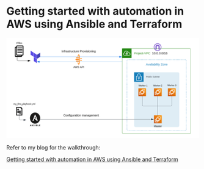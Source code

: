 # Getting started with automation in AWS using Ansible and Terraform

![Infrastructure Diagram](images/Terraform_Ansible.png)

Refer to my blog for the walkthrough:

[Getting started with automation in AWS using Ansible and Terraform](https://medium.com/aws-tip/getting-started-with-automation-in-aws-using-ansible-and-terraform-c4679f070e5a)
